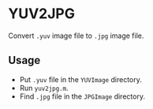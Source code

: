 # YUV2JPG
Convert `.yuv` image file to `.jpg` image file.

## Usage
* Put `.yuv` file in the `YUVImage` directory.
* Run `yuv2jpg.m`.
* Find `.jpg` file in the `JPGImage` directory.